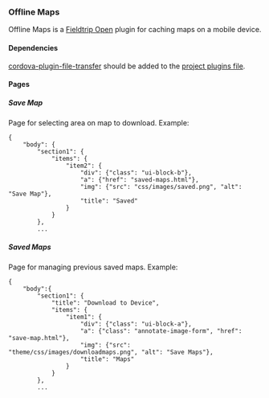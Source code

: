 ### Offline Maps

Offline Maps is a [Fieldtrip Open](https://github.com/edina/fieldtrip-open) plugin for caching maps on a mobile device.

#### Dependencies

[cordova-plugin-file-transfer](https://github.com/apache/cordova-plugin-file-transfer) should be added to the [project plugins file](https://github.com/edina/fieldtrip-open/blob/master/PROJECTS.md#plugins).

#### Pages

##### Save Map

Page for selecting area on map to download. Example:

```
{
    "body": {
        "section1": {
            "items": {
                "item2": {
                    "div": {"class": "ui-block-b"},
                    "a": {"href": "saved-maps.html"},
                    "img": {"src": "css/images/saved.png", "alt": "Save Map"},
                    "title": "Saved"
                }
            }
        },
        ...
```

##### Saved Maps

Page for managing previous saved maps. Example:

```
{
    "body":{
        "section1": {
            "title": "Download to Device",
            "items": {
                "item1": {
                    "div": {"class": "ui-block-a"},
                    "a": {"class": "annotate-image-form", "href": "save-map.html"},
                    "img": {"src": "theme/css/images/downloadmaps.png", "alt": "Save Maps"},
                    "title": "Maps"
                }
            }
        },
        ...
```
